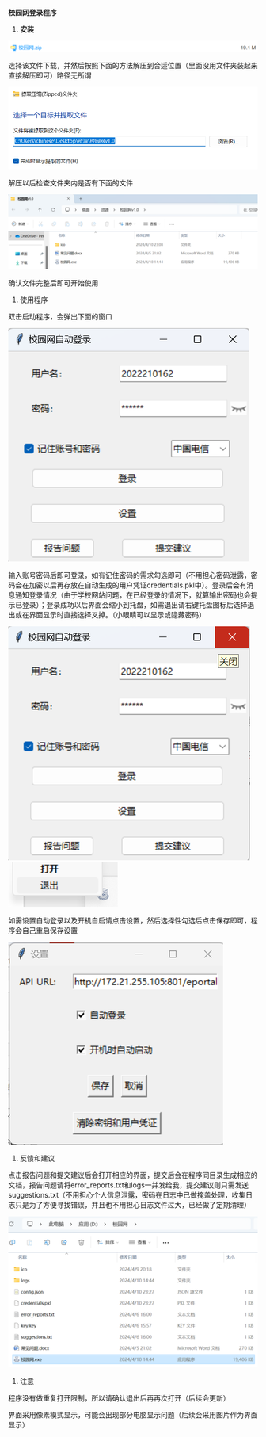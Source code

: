 ﻿**校园网登录程序**

1. **安装**

![](校园网自动登录程序使用说明书.001.png)

选择该文件下载，并然后按照下面的方法解压到合适位置（里面没用文件夹装起来直接解压即可）路径无所谓

![](校园网自动登录程序使用说明书.002.png)

解压以后检查文件夹内是否有下面的文件

![](校园网自动登录程序使用说明书.003.png)

确认文件完整后即可开始使用

1. 使用程序

双击启动程序，会弹出下面的窗口

![](校园网自动登录程序使用说明书.004.png)

输入账号密码后即可登录，如有记住密码的需求勾选即可（不用担心密码泄露，密码会在加密以后再存放在自动生成的用户凭证credentials.pkl中）。登录后会有消息通知登录情况（由于学校网站问题，在已经登录的情况下，就算输出密码也会提示已登录）；登录成功以后界面会缩小到托盘，如需退出请右键托盘图标后选择退出或在界面显示时直接选择叉掉。（小眼睛可以显示或隐藏密码）

![](校园网自动登录程序使用说明书.005.png)
![](校园网自动登录程序使用说明书.006.png)

如需设置自动登录以及开机自启请点击设置，然后选择性勾选后点击保存即可，程序会自己重启保存设置

![](校园网自动登录程序使用说明书.007.png)

1. 反馈和建议

点击报告问题和提交建议后会打开相应的界面，提交后会在程序同目录生成相应的文档，报告问题请将error\_reports.txt和logs一并发给我，提交建议则只需发送suggestions.txt（不用担心个人信息泄露，密码在日志中已做掩盖处理，收集日志只是为了方便寻找错误，并且也不用担心日志文件过大，已经做了定期清理）

![](校园网自动登录程序使用说明书.008.png)

1. 注意

程序没有做重复打开限制，所以请确认退出后再再次打开（后续会更新）

界面采用像素模式显示，可能会出现部分电脑显示问题（后续会采用图片作为界面显示）
